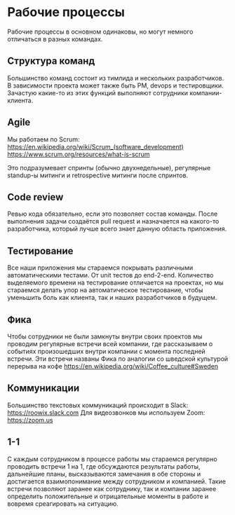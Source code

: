 # Рабочие процессы

Рабочие процессы в основном одинаковы, но могут немного отличаться в разных командах.

## Структура команд
Большинство команд состоит из тимлида и нескольких разработчиков. В зависимости проекта может также быть PM, devops и тестировщики. Зачастую какие-то из этих функций выполняют сотрудники компании-клиента.

## Agile
Мы работаем по Scrum:
https://en.wikipedia.org/wiki/Scrum_(software_development)
https://www.scrum.org/resources/what-is-scrum

Это подразумевает спринты (обычно двухнедельные), регулярные standup-ы митинги и retrospective митинги после спринтов.

## Code review
Ревью кода обязательно, если это позволяет состав команды. После выполнения задачи создаётся pull request и назначается на какого-то разработчика, который лучше всего знает данную область приложения.

## Тестирование
Все наши приложения мы стараемся покрывать различными автоматическими тестами. От unit тестов до end-2-end. Количество выделяемого времени на тестирование отличается на проектах, но мы стараемся делать упор на автоматическое тестирование, чтобы уменьшить боль как клиента, так и наших разработчиков в будущем. 

## Фика
Чтобы сотрудники не были замкнуты внутри своих проектов мы проводим регулярные встречи всей компании, где рассказываем о событиях произошедших внутри компании с момента последней встречи. Эти встречи названы Фика по аналогии со шведской культурой перерыва на кофе https://en.wikipedia.org/wiki/Coffee_culture#Sweden 

## Коммуникации
Большинство текстовых коммуникаций происходит в Slack: https://roowix.slack.com
Для видеозвонков мы используем Zoom: https://zoom.us

## 1-1 
С каждым сотрудником в процессе работы мы стараемся регулярно проводить встречи 1 на 1, где обсуждаются результаты работы, дальнейшие планы, высказываются замечания в обе стороны и достигается взаимопонимание между сотрудником и компанией. Такие встречи позволяют заранее как сотруднику, так и компании заранее определить положительные и отрицательные моменты в работе и вовремя среагировать на ситуацию.
